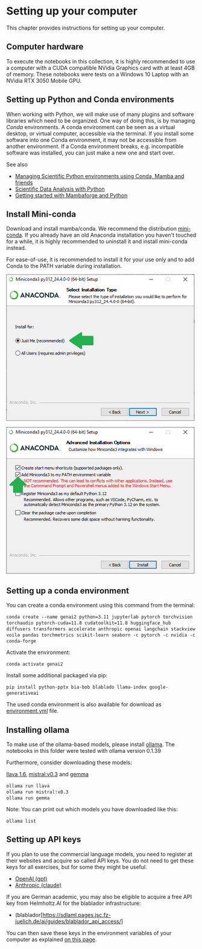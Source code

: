 # Setting up your computer

This chapter provides instructions for setting up your computer.

## Computer hardware

To execute the notebooks in this collection, it is highly recommended to use a computer with a CUDA compatible NVidia Graphics card with at least 4GB of memory. These notebooks were tests on a Windows 10 Laptop with an NVidia RTX 3050 Mobile GPU.

## Setting up Python and Conda environments

When working with Python, we will make use of many plugins and software libraries which need to be organized.
One way of doing this, is by managing *Conda* environments.
A conda environment can be seen as a virtual desktop, or virtual computer, accessible via the terminal. 
If you install some software into one Conda environment, it may not be accessible from another environment. 
If a Conda environment breaks, e.g. incompatible software was installed, you can just make a new one and start over.

See also
* [Managing Scientific Python environments using Conda, Mamba and friends](https://focalplane.biologists.com/2022/12/08/managing-scientific-python-environments-using-conda-mamba-and-friends/)
* [Scientific Data Analysis with Python](https://youtu.be/MOEPe9TGBK0)
* [Getting started with Mambaforge and Python](https://biapol.github.io/blog/mara_lampert/getting_started_with_mambaforge_and_python/readme.html)

## Install Mini-conda
Download and install mamba/conda. We recommend the distribution [mini-conda](https://docs.anaconda.com/miniconda/). If you already have an old Anaconda installation you haven't touched for a while, it is highly recommended to uninstall it and install mini-conda instead.

For ease-of-use, it is recommended to install it for your use only and to add Conda to the PATH variable during installation.

![img.png](install_mini-conda.png)

![img.png](install_mini-conda2.png)

## Setting up a conda environment

You can create a conda environment using this command from the terminal:

```
conda create --name genai2 python=3.11 jupyterlab pytorch torchvision torchaudio pytorch-cuda=11.8 cudatoolkit=11.8 huggingface_hub diffusers transformers accelerate anthropic openai langchain stackview voila pandas torchmetrics scikit-learn seaborn -c pytorch -c nvidia -c conda-forge
```

Activate the environment:
```
conda activate genai2
```

Install some additional packaged via pip:
```
pip install python-pptx bia-bob blablado llama-index google-generativeai
```

The used conda environment is also available for download as [environment.yml](environment.yml) file.

## Installing ollama

To make use of the ollama-based models, please install [ollama](https://ollama.com/download). The notebooks in this folder were tested with ollama version 0.1.39

Furthermore, consider downloading these models:

[llava 1.6](https://ollama.com/library/llava), [mistral:v0.3](https://ollama.com/library/mistral:v0.3) and
[gemma](https://ollama.com/library/gemma)
```
ollama run llava
ollama run mistral:v0.3
ollama run gemma
```

Note: You can print out which models you have downloaded like this:
```
ollama list
```

## Setting up API keys

If you plan to use the commercial language models, you need to register at their websites and acquire so called API keys. You do not need to get these keys for all exercises, but for some they might be useful.
* [OpenAI (gpt)](https://openai.com/blog/openai-api)
* [Anthropic (claude)](https://www.anthropic.com/api)

If you are German academic, you may also be eligible to acquire a free API key from Helmholtz.AI for the blablador infrastructure:
* (blablador[https://sdlaml.pages.jsc.fz-juelich.de/ai/guides/blablador_api_access/]

You can then save these keys in the environment variables of your computer as explained [on this page](https://help.openai.com/en/articles/5112595-best-practices-for-api-key-safety).


